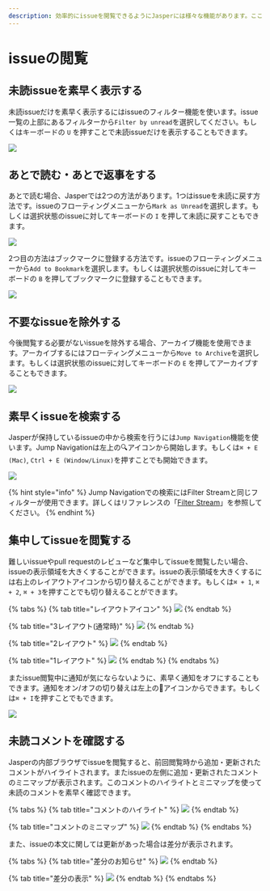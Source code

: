 ```yaml
---
description: 効率的にissueを閲覧できるようにJasperには様々な機能があります。ここではよく使われる機能をいくつか紹介します。
---
```


# issueの閲覧

## 未読issueを素早く表示する <a id="unread"></a>

未読issueだけを素早く表示するにはissueのフィルター機能を使います。issue一覧の上部にあるフィルターから`Filter by unread`を選択してください。もしくはキーボードの `U` を押すことで未読issueだけを表示することもできます。

![](../.gitbook/assets/03_filter_menu.png)

## あとで読む・あとで返事をする <a id="bookmark"></a>

あとで読む場合、Jasperでは2つの方法があります。1つはissueを未読に戻す方法です。issueのフローティングメニューから`Mark as Unread`を選択します。もしくは選択状態のissueに対してキーボードの `I` を押して未読に戻すこともできます。

![](../.gitbook/assets/03_hover_menu.png)

2つ目の方法はブックマークに登録する方法です。issueのフローティングメニューから`Add to Bookmark`を選択します。もしくは選択状態のissueに対してキーボードの `B` を押してブックマークに登録することもできます。

![](../.gitbook/assets/08_hover_menu.png)

## 不要なissueを除外する <a id="archive"></a>

今後閲覧する必要がないissueを除外する場合、アーカイブ機能を使用できます。アーカイブするにはフローティングメニューから`Move to Archive`を選択します。もしくは選択状態のissueに対してキーボードの `E` を押してアーカイブすることもできます。

![](../.gitbook/assets/08_hover_menu_archive.png)

## 素早くissueを検索する <a id="jump-navigation"></a>

Jasperが保持しているissueの中から検索を行うには`Jump Navigation`機能を使います。Jump Navigationは左上の🔍アイコンから開始します。もしくは`⌘ + E (Mac)`, `Ctrl + E (Window/Linux)`を押すことでも開始できます。

![](../.gitbook/assets/08_jump_navi.png)

{% hint style="info" %}
Jump Navigationでの検索にはFilter Streamと同じフィルターが使用できます。詳しくはリファレンスの「[Filter Stream](../reference/filter-stream.md)」を参照してください。
{% endhint %}

## 集中してissueを閲覧する <a id="layout"></a>

難しいissueやpull requestのレビューなど集中してissueを閲覧したい場合、issueの表示領域を大きくすることができます。issueの表示領域を大きくするには右上のレイアウトアイコンから切り替えることができます。もしくは`⌘ + 1`, `⌘ + 2`, `⌘ + 3`を押すことでも切り替えることができます。

{% tabs %}
{% tab title="レイアウトアイコン" %}
![](../.gitbook/assets/08_layout_icon.png)
{% endtab %}

{% tab title="3レイアウト\(通常時\)" %}
![](../.gitbook/assets/08_layout3.png)
{% endtab %}

{% tab title="2レイアウト" %}
![](../.gitbook/assets/08_layout2.png)
{% endtab %}

{% tab title="1レイアウト" %}
![](../.gitbook/assets/08_layout1.png)
{% endtab %}
{% endtabs %}

またissue閲覧中に通知が気にならないように、素早く通知をオフにすることもできます。通知をオン/オフの切り替えは左上の🔔アイコンからできます。もしくは`⌘ + I`を押すことでもできます。

![](../.gitbook/assets/08_notification.png)

## 未読コメントを確認する <a id="unread-comment"></a>

Jasperの内部ブラウザでissueを閲覧すると、前回閲覧時から追加・更新されたコメントがハイライトされます。またissueの左側に追加・更新されたコメントのミニマップが表示されます。このコメントのハイライトとミニマップを使って未読のコメントを素早く確認できます。

{% tabs %}
{% tab title="コメントのハイライト" %}
![](../.gitbook/assets/03_highlight_comment.png)
{% endtab %}

{% tab title="コメントのミニマップ" %}
![](../.gitbook/assets/08_minimap.png)
{% endtab %}
{% endtabs %}

また、issueの本文に関しては更新があった場合は差分が表示されます。

{% tabs %}
{% tab title="差分のお知らせ" %}
![](../.gitbook/assets/08_diff_body1.png)
{% endtab %}

{% tab title="差分の表示" %}
![](../.gitbook/assets/08_diff_body2.png)
{% endtab %}
{% endtabs %}



